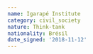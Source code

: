 ```yaml
---
name: Igarapé Institute
category: civil_society
nature: Think-tank
nationality: Brésil
date_signed: '2018-11-12'
---
```

    